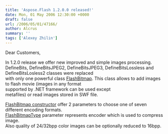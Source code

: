 ```yaml
---
title: 'Aspose.Flash 1.2.0.0 released!'
date: Mon, 01 May 2006 12:30:00 +0000
draft: false
url: /2006/05/01/47166/
author: Alcrus
summary: ''
tags: ['Alexey Zhilin']
---
```


Dear Customers,  
  
In 1.2.0 release we offer new improved and simple images processing.  
DefineBits, DefineBitsJPEG2, DefineBitsJPEG3, DefineBitsLossless and DefineBitsLosless2 classes were replaced  
with only one powerful class [FlashBitmap][1]. This class allows to add images to flash movie (images in any format  
supported by .NET framework can be used except metafiles) or read images stored in SWF file.  
  
[FlashBitmap constructor][2] offer 2 parameters to choose one of seven different encoding formats.  
[FlashBitmapType][3] parameter represents encoder which is used to compress image.  
Also quality of 24/32bpp color images can be optionally reduced to 16bpp.




[1]: http://www.aspose.com/Products/Aspose.Flash/Api/Aspose.Flash.Bitmaps.FlashBitmap.html
[2]: http://www.aspose.com/Products/Aspose.Flash/Api/Aspose.Flash.Bitmaps.FlashBitmapConstructor.html
[3]: http://www.aspose.com/Products/Aspose.Flash/Api/Aspose.Flash.Bitmaps.FlashBitmapType.html




